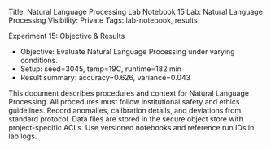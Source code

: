 Title: Natural Language Processing Lab Notebook 15
Lab: Natural Language Processing
Visibility: Private
Tags: lab-notebook, results

Experiment 15: Objective & Results
- Objective: Evaluate Natural Language Processing under varying conditions.
- Setup: seed=3045, temp=19C, runtime=182 min
- Result summary: accuracy=0.626, variance=0.043

This document describes procedures and context for Natural Language Processing.
All procedures must follow institutional safety and ethics guidelines.
Record anomalies, calibration details, and deviations from standard protocol.
Data files are stored in the secure object store with project-specific ACLs.
Use versioned notebooks and reference run IDs in lab logs.
